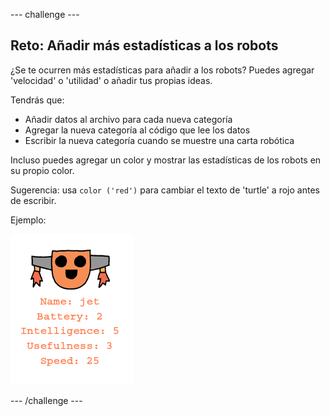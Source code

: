 \--- challenge \---

## Reto: Añadir más estadísticas a los robots

¿Se te ocurren más estadísticas para añadir a los robots? Puedes agregar 'velocidad' o 'utilidad' o añadir tus propias ideas.

Tendrás que:

+ Añadir datos al archivo para cada nueva categoría 
+ Agregar la nueva categoría al código que lee los datos
+ Escribir la nueva categoría cuando se muestre una carta robótica

Incluso puedes agregar un color y mostrar las estadísticas de los robots en su propio color.

Sugerencia: usa `color ('red')` para cambiar el texto de 'turtle' a rojo antes de escribir.

Ejemplo:

![captura de pantalla](images/robotrumps-jet.png)

\--- /challenge \---